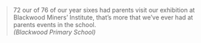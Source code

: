 > 72 our of 76 of our year sixes had parents visit our exhibition at Blackwood Miners’ Institute, that’s more that we’ve ever had at parents events in the school.<br /><cite>(Blackwood Primary School)